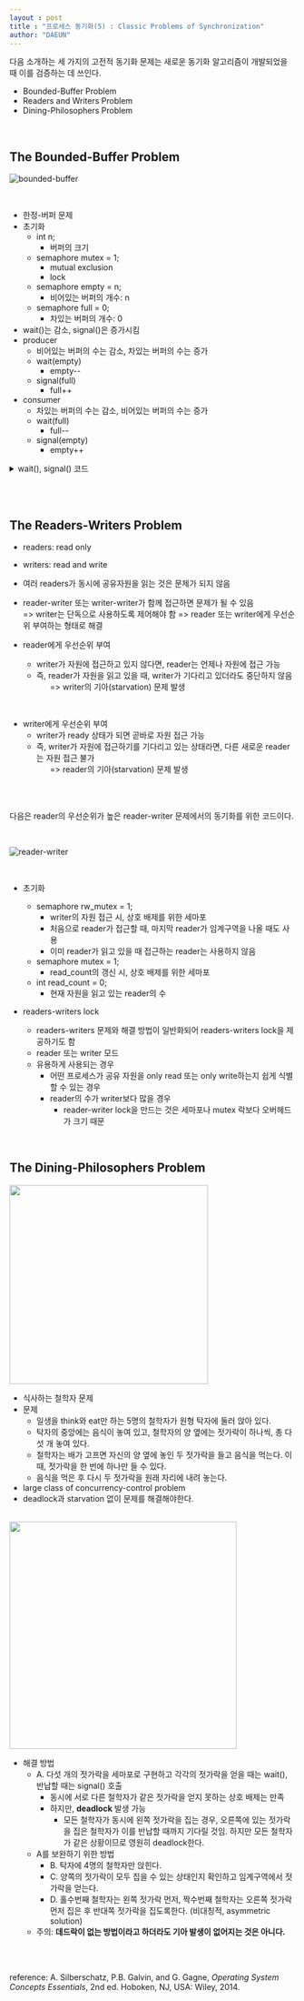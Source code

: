 ```yaml
---
layout : post
title : "프로세스 동기화(5) : Classic Problems of Synchronization"
author: "DAEUN"
---
```


다음 소개하는 세 가지의 고전적 동기화 문제는 새로운 동기화 알고리즘이 개발되었을 때 이를 검증하는 데 쓰인다.

- Bounded-Buffer Problem
- Readers and Writers Problem
- Dining-Philosophers Problem

<br>

## The Bounded-Buffer Problem

![bounded-buffer](https://www.cs.uic.edu/~jbell/CourseNotes/OperatingSystems/images/Chapter5/5_0910_ProducerConsumer.jpg)

<br>

- 한정-버퍼 문제
- 초기화
	- int n;
		- 버퍼의 크기
	- semaphore mutex = 1;
		- mutual exclusion
		- lock
	- semaphore empty = n;
		- 비어있는 버퍼의 개수: n
	- semaphore full = 0;
		- 차있는 버퍼의 개수: 0
- wait()는 감소, signal()은 증가시킴
- producer
	- 비어있는 버퍼의 수는 감소, 차있는 버퍼의 수는 증가
	- wait(empty)
		- empty--
	- signal(full)
		- full++
- consumer
	- 차있는 버퍼의 수는 감소, 비어있는 버퍼의 수는 증가
	- wait(full)
		- full--
	- signal(empty)
		- empty++

<details>
	<summary> wait(), signal() 코드 </summary>
![code](https://www.cs.uic.edu/~jbell/CourseNotes/OperatingSystems/images/Chapter5/5_Semaphore2.jpg)
</details>

<br><br>

## The Readers-Writers Problem

- readers: read only
- writers: read and write

- 여러 readers가 동시에 공유자원을 읽는 것은 문제가 되지 않음
- reader-writer 또는 writer-writer가 함께 접근하면 문제가 될 수 있음<br>
=> writer는 단독으로 사용하도록 제어해야 함
=> reader 또는 writer에게 우선순위 부여하는 형태로 해결

- reader에게 우선순위 부여
	- writer가 자원에 접근하고 있지 않다면, reader는 언제나 자원에 접근 가능
	- 즉, reader가 자원을 읽고 있을 때, writer가 기다리고 있더라도 중단하지 않음<br>
&nbsp;&nbsp;&nbsp;&nbsp;&nbsp;&nbsp;=> writer의 기아(starvation) 문제 발생

<br>

- writer에게 우선순위 부여
	- writer가 ready 상태가 되면 곧바로 자원 접근 가능
	- 즉, writer가 자원에 접근하기를 기다리고 있는 상태라면, 다른 새로운 reader는 자원 접근 불가<br>
&nbsp;&nbsp;&nbsp;&nbsp;&nbsp;&nbsp;=> reader의 기아(starvation) 문제 발생

<br><br>

다음은 reader의 우선순위가 높은 reader-writer 문제에서의 동기화를 위한 코드이다.

<br>

![reader-writer](https://www.cs.uic.edu/~jbell/CourseNotes/OperatingSystems/images/Chapter5/5_1112_ReaderWriterStructures.jpg)

<br>

- 초기화
	- semaphore rw_mutex = 1;
		- writer의 자원 접근 시, 상호 배제를 위한 세마포
		- 처음으로 reader가 접근할 때, 마지막 reader가 임계구역을 나올 때도 사용
		- 이미 reader가 읽고 있을 때 접근하는 reader는 사용하지 않음
	- semaphore mutex = 1;
		- read_count의 갱신 시, 상호 배제를 위한 세마포
	- int read_count = 0;
		- 현재 자원을 읽고 있는 reader의 수

- readers-writers lock
	- readers-writers 문제와 해결 방법이 일반화되어 readers-writers lock을 제공하기도 함
	- reader 또는 writer 모드
	- 유용하게 사용되는 경우
		- 어떤 프로세스가 공유 자원을 only read 또는 only write하는지 쉽게 식별할 수 있는 경우
		- reader의 수가 writer보다 많을 경우
			- reader-writer lock을 만드는 것은 세마포나 mutex 락보다 오버헤드가 크기 때문

<br>

## The Dining-Philosophers Problem

<img src="https://www.cs.uic.edu/~jbell/CourseNotes/OperatingSystems/images/Chapter5/5_13_DiningPhilosophers.jpg" width="350">

<br>

- 식사하는 철학자 문제
- 문제
	- 일생을 think와 eat만 하는 5명의 철학자가 원형 탁자에 둘러 앉아 있다.
	- 탁자의 중앙에는 음식이 놓여 있고, 철학자의 양 옆에는 젓가락이 하나씩, 총 다섯 개 놓여 있다.
	- 철학자는 배가 고프면 자신의 양 옆에 놓인 두 젓가락을 들고 음식을 먹는다. 이 때, 젓가락을 한 번에 하나만 들 수 있다.
	- 음식을 먹은 후 다시 두 젓가락을 원래 자리에 내려 놓는다.
- large class of concurrency-control problem
- deadlock과 starvation 없이 문제를 해결해야한다.

<br>

<img src="https://www.cs.uic.edu/~jbell/CourseNotes/OperatingSystems/images/Chapter5/5_14_Philosopher_i.jpg" width="400">

<br>

- 해결 방법
	- A. 다섯 개의 젓가락을 세마포로 구현하고 각각의 젓가락을 얻을 때는 wait(), 반납할 때는 signal() 호출
		- 동시에 서로 다른 철학자가 같은 젓가락을 얻지 못하는 상호 배제는 만족
		- 하지만, **deadlock** 발생 가능
			- 모든 철학자가 동시에 왼쪽 젓가락을 집는 경우, 오른쪽에 있는 젓가락을 집은 철학자가 이를 반납할 때까지 기다릴 것임. 하지만 모든 철학자가 같은 상황이므로 영원히 deadlock한다.
	- A를 보완하기 위한 방법
		- B. 탁자에 4명의 철학자만 앉힌다.
		- C. 양쪽의 젓가락이 모두 집을 수 있는 상태인지 확인하고 임계구역에서 젓가락을 얻는다.
		- D. 홀수번째 철학자는 왼쪽 젓가락 먼저, 짝수번째 철학자는 오른쪽 젓가락 먼저 집은 후 반대쪽 젓가락을 집도록한다. (비대칭적, asymmetric solution)
	- 주의: **데드락이 없는 방법이라고 하더라도 기아 발생이 없어지는 것은 아니다.**

<br><br>

reference: A. Silberschatz, P.B. Galvin, and G. Gagne, _Operating System Concepts Essentials_, 2nd ed. Hoboken, NJ, USA: Wiley, 2014.
